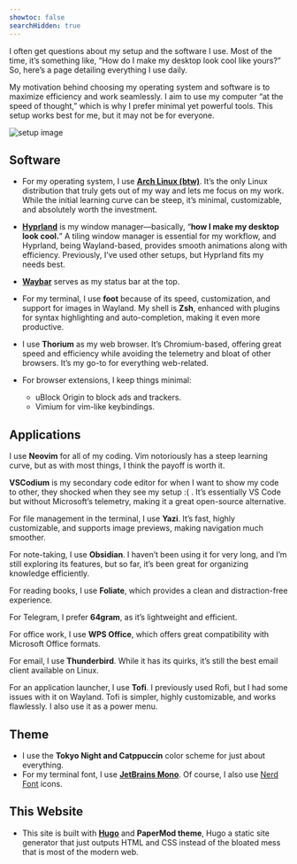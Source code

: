 ```yaml
---
showtoc: false
searchHidden: true
---
```

I often get questions about my setup and the software I use. Most of the time, it’s something like, “How do I make my desktop look cool like yours?” So, here’s a page detailing everything I use daily.

My motivation behind choosing my operating system and software is to maximize efficiency and work seamlessly. I aim to use my computer “at the speed of thought,” which is why I prefer minimal yet powerful tools. This setup works best for me, but it may not be for everyone.

![setup image](/assets/desktop.webp)

## Software

- For my operating system, I use **[Arch Linux (btw)](https://archlinux.org/)**. It’s the only Linux distribution that truly gets out of my way and lets me focus on my work. While the initial learning curve can be steep, it’s minimal, customizable, and absolutely worth the investment.

- **[Hyprland](https://hyprland.org/)** is my window manager—basically, “**how I make my desktop look cool.**” A tiling window manager is essential for my workflow, and Hyprland, being Wayland-based, provides smooth animations along with efficiency. Previously, I’ve used other setups, but Hyprland fits my needs best.

- **[Waybar](https://github.com/Alexays/Waybar)** serves as my status bar at the top.

- For my terminal, I use **foot** because of its speed, customization, and support for images in Wayland. My shell is **Zsh**, enhanced with plugins for syntax highlighting and auto-completion, making it even more productive.

- I use **Thorium** as my web browser. It’s Chromium-based, offering great speed and efficiency while avoiding the telemetry and bloat of other browsers. It’s my go-to for everything web-related.

- For browser extensions, I keep things minimal:

    - uBlock Origin to block ads and trackers.
    - Vimium for vim-like keybindings.


## Applications  

I use **Neovim** for all of my coding. Vim notoriously has a steep learning curve, but as with most things, I think the payoff is worth it.  

**VSCodium** is my secondary code editor for when I want to show my code to other, they shocked when they see my setup :( . It’s essentially VS Code but without Microsoft’s telemetry, making it a great open-source alternative.  

For file management in the terminal, I use **Yazi**. It’s fast, highly customizable, and supports image previews, making navigation much smoother.  

For note-taking, I use **Obsidian**. I haven’t been using it for very long, and I’m still exploring its features, but so far, it’s been great for organizing knowledge efficiently.  

For reading books, I use **Foliate**, which provides a clean and distraction-free experience.  

For Telegram, I prefer **64gram**, as it’s lightweight and efficient.  

For office work, I use **WPS Office**, which offers great compatibility with Microsoft Office formats.  

For email, I use **Thunderbird**. While it has its quirks, it’s still the best email client available on Linux.  

For an application launcher, I use **Tofi**. I previously used Rofi, but I had some issues with it on Wayland. Tofi is simpler, highly customizable, and works flawlessly. I also use it as a power menu.  

## Theme

- I use the **Tokyo Night and Catppuccin** color scheme for just about everything.
- For my terminal font, I use **[JetBrains Mono](https://www.programmingfonts.org/#jetbrainsmono)**. Of course, I also use [Nerd Font](https://www.youtube.com/watch?v=b_FSqS4C1Ns) icons.

## This Website

- This site is built with **[Hugo](https://www.youtube.com/watch?v=KwkjqMs7ZYI)** and **PaperMod theme**, Hugo a static site generator that just outputs HTML and CSS instead of the bloated mess that is most of the modern web.

